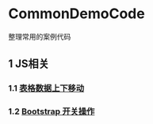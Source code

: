 # CommonDemoCode
整理常用的案例代码

## 1 JS相关
### 1.1 [表格数据上下移动](/js/table/table_data_up_down_move.html "表格上下移动")
### 1.2 [Bootstrap 开关操作](/js/bootstrap/bootstrap_switch.html "Bootstrap 开关操作")
